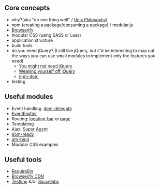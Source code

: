## Core concepts

- why?(aka "do one thing well" / [Unix Philosophy](http://en.wikipedia.org/wiki/Unix_philosophy))
- npm (creating a package/consuming a package) / modular.js
- [Browserify](http://browserify.org/)
- modular CSS (using SASS or Less)
- application structure
- build tools
- do you need jQuery? (I still like jQuery, but it'd be interesting to map out the ways you can use small modules to implement only the features you need)
    - [You might not need jQuery](http://youmightnotneedjquery.com/)
    - [Weaning yourself off jQuery](http://substack.net/weaning_yourself_off_jquery)
    - [npm-dom](https://github.com/npm-dom)
- testing

## Useful modules

- Event handling: [dom-delegate](https://www.npmjs.org/package/dom-delegate)
- [EventEmitter](http://nodejs.org/api/events.html)
- Routing: [location-bar](https://www.npmjs.org/package/location-bar) or [page](https://www.npmjs.org/package/page)
- Templating
- Ajax: [Super Agent](https://www.npmjs.org/package/superagent)
- [dom-ready](https://www.npmjs.org/package/domready)
- [attr-bind](https://www.npmjs.org/package/attr-bind)
- Modular CSS examples

## Useful tools

- [RequireBin](http://requirebin.com/)
- [Browserify CDN](http://wzrd.in/)
- [Testling](https://ci.testling.com/) &/or [Saucelabs](https://saucelabs.com/)
